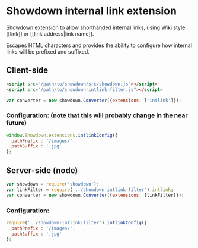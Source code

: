# Showdown internal link extension

[Showdown](https://github.com/showdownjs/showdown) extension to allow shorthanded internal links, using Wiki style \[\[link\]\] or \[\[link address\|link name\]\].

Escapes HTML characters and provides the ability to configure how internal links will be prefixed and suffixed.

## Client-side

```html
<script src="/path/to/showdown/src/showdown.js"></script>
<script src="/path/to/showdown-intlink-filter.js"></script>
```

```javascript
var converter = new showdown.Converter({extensions: ['intlink']});
```

### Configuration: (note that this will probably change in the near future)

```javascript
window.Showdown.extensions.intlinkConfig({
  pathPrefix : '/images/',
  pathSuffix : '.jpg'
};
```

## Server-side (node)

```javascript
var showdown = require('showdown');
var linkFilter = require('../showdown-intlink-filter').intlink;
var converter = new showdown.Converter({extensions: [linkFilter]});
```

### Configuration:

```javascript
require('../showdown-intlink-filter').intlinkConfig({
  pathPrefix : '/images/',
  pathSuffix : '.jpg'
};
```

